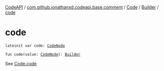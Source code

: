 [CodeAPI](../../../index.md) / [com.github.jonathanxd.codeapi.base.comment](../../index.md) / [Code](../index.md) / [Builder](index.md) / [code](.)

# code

`lateinit var code: `[`CodeNode`](../-code-node/index.md)

`fun code(value: `[`CodeNode`](../-code-node/index.md)`): `[`Builder`](index.md)

See [Code.code](../code.md)

